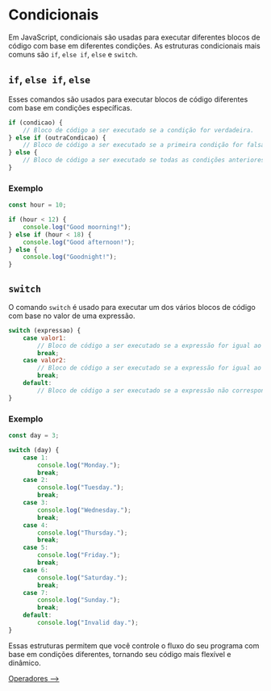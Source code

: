 # Condicionais

Em JavaScript, condicionais são usadas para executar diferentes blocos de código com base em diferentes condições. As estruturas condicionais mais comuns são `if`, `else if`, `else` e `switch`.

## `if`, `else if`, `else`

Esses comandos são usados para executar blocos de código diferentes com base em condições específicas.

```JavaScript
if (condicao) {
    // Bloco de código a ser executado se a condição for verdadeira.
} else if (outraCondicao) {
    // Bloco de código a ser executado se a primeira condição for falsa e esta condição for verdadeira.
} else {
    // Bloco de código a ser executado se todas as condições anteriores forem falsas.
}
```

### Exemplo

```JavaScript
const hour = 10;

if (hour < 12) {
    console.log("Good moorning!");
} else if (hour < 18) {
    console.log("Good afternoon!");
} else {
    console.log("Goodnight!");
}
```

## `switch`

O comando `switch` é usado para executar um dos vários blocos de código com base no valor de uma expressão.

```JavaScript
switch (expressao) {
    case valor1:
        // Bloco de código a ser executado se a expressão for igual ao valor1.
        break;
    case valor2:
        // Bloco de código a ser executado se a expressão for igual ao valor2.
        break;
    default:
        // Bloco de código a ser executado se a expressão não corresponder a nenhum dos valores anteriores.
}
```

### Exemplo

```JavaScript
const day = 3;

switch (day) {
    case 1:
        console.log("Monday.");
        break;
    case 2:
        console.log("Tuesday.");
        break;
    case 3:
        console.log("Wednesday.");
        break;
    case 4:
        console.log("Thursday.");
        break;
    case 5:
        console.log("Friday.");
        break;
    case 6:
        console.log("Saturday.");
        break;
    case 7:
        console.log("Sunday.");
        break;
    default:
        console.log("Invalid day.");
}
```

Essas estruturas permitem que você controle o fluxo do seu programa com base em condições diferentes, tornando seu código mais flexível e dinâmico.

[Operadores -->](./operadores.md)
